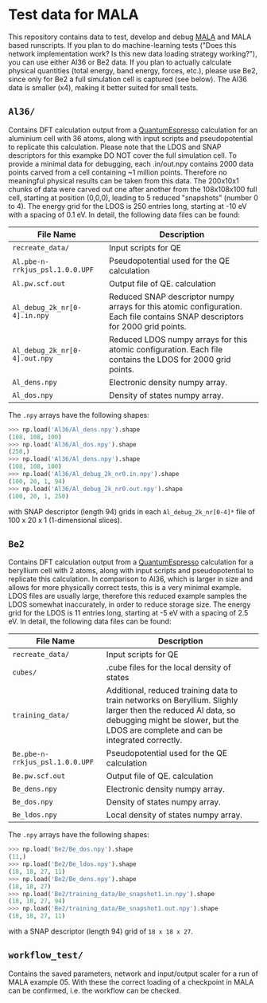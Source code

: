 # Test data for MALA

This repository contains data to test, develop and debug
[MALA](https://github.com/mala-project/mala) and MALA based runscripts. If you
plan to do machine-learning tests ("Does this network implementation work? Is
this new data loading strategy working?"), you can use either Al36 or Be2 data.
If you plan to actually calculate physical quantities (total energy, band
energy, forces, etc.), please use Be2, since only for Be2 a full simulation
cell is captured (see below). The Al36 data is smaller (x4), making it better
suited for small tests.

## `Al36/`

Contains DFT calculation output from a
[QuantumEspresso](https://www.quantum-espresso.org/) calculation for an
aluminium cell with 36 atoms, along with input scripts and pseudopotential to
replicate this calculation. Please note that the LDOS and SNAP descriptors for
this exampke DO NOT cover the full simulation cell. To provide a minimal data
for debugging, each .in/out.npy contains 2000 data points carved from a cell
containing ~1 million points. Therefore no meaningful physical results can be
taken from this data. The 200x10x1 chunks of data were carved out one after
another from the 108x108x100 full cell, starting at position (0,0,0), leading
to 5 reduced "snapshots" (number 0 to 4). The energy grid for the LDOS is 250
entries long, starting at -10 eV with a spacing of 0.1 eV. In detail, the
following data files can be found:

| File Name                       | Description                                                                                                                   |
|---------------------------------|-------------------------------------------------------------------------------------------------------------------------------|
| `recreate_data/`                | Input scripts for QE                                                                                                          |
| `Al.pbe-n-rrkjus_psl.1.0.0.UPF` | Pseudopotential used for the QE calculation                                                                                   |
| `Al.pw.scf.out`                 | Output file of QE. calculation                                                                                                |
| `Al_debug_2k_nr[0-4].in.npy`    | Reduced SNAP descriptor numpy arrays for this atomic configuration. Each file contains SNAP descriptors for 2000 grid points. |
| `Al_debug_2k_nr[0-4].out.npy`   | Reduced LDOS numpy arrays for this atomic configuration. Each file contains the LDOS for 2000 grid points.                    |
| `Al_dens.npy`                   | Electronic density numpy array.                                                                                               |
| `Al_dos.npy`                    | Density of states numpy array.                                                                                                |

The `.npy` arrays have the following shapes:

```py
>>> np.load('Al36/Al_dens.npy').shape
(108, 108, 100)
>>> np.load('Al36/Al_dos.npy').shape
(250,)
>>> np.load('Al36/Al_dens.npy').shape
(108, 108, 100)
>>> np.load('Al36/Al_debug_2k_nr0.in.npy').shape
(100, 20, 1, 94)
>>> np.load('Al36/Al_debug_2k_nr0.out.npy').shape
(100, 20, 1, 250)
```

with SNAP descriptor (length 94) grids in each `Al_debug_2k_nr[0-4]*` file of
100 x 20 x 1 (1-dimensional slices).

## `Be2`

Contains DFT calculation output from a
[QuantumEspresso](https://www.quantum-espresso.org/) calculation for a
beryllium cell with 2 atoms, along with input scripts and pseudopotential to
replicate this calculation. In comparison to Al36, which is larger in size and
allows for more physically correct tests, this is a very minimal example. LDOS
files are usually large, therefore this reduced example samples the LDOS
somewhat inaccurately, in order to reduce storage size. The energy grid for the
LDOS is 11 entries long, starting at -5 eV with a spacing of 2.5 eV. In detail,
the following data files can be found:

| File Name                       | Description                                                                                                                   |
|---------------------------------|-------------------------------------------------------------------------------------------------------------------------------|
| `recreate_data/`                | Input scripts for QE                                                                                                          |
| `cubes/`                        | .cube files for the local density of states                                                                                   |
| `training_data/`                | Additional, reduced training data to train networks on Beryllium. Slighly larger then the reduced Al data, so debugging might be slower, but the LDOS are complete and can be integrated correctly.|
| `Be.pbe-n-rrkjus_psl.1.0.0.UPF` | Pseudopotential used for the QE calculation                                                                                   |
| `Be.pw.scf.out`                 | Output file of QE. calculation                                                                                                |
| `Be_dens.npy`                   | Electronic density numpy array.                                                                                               |
| `Be_dos.npy`                    | Density of states numpy array.                                                                                                |
| `Be_ldos.npy`                   | Local density of states numpy array.                                                                                          |

The `.npy` arrays have the following shapes:

```py
>>> np.load('Be2/Be_dos.npy').shape
(11,)
>>> np.load('Be2/Be_ldos.npy').shape
(18, 18, 27, 11)
>>> np.load('Be2/Be_dens.npy').shape
(18, 18, 27)
>>> np.load('Be2/training_data/Be_snapshot1.in.npy').shape
(18, 18, 27, 94)
>>> np.load('Be2/training_data/Be_snapshot1.out.npy').shape
(18, 18, 27, 11)
```

with a SNAP descriptor (length 94) grid of `18 x 18 x 27`.

## `workflow_test/`

Contains the saved parameters, network and input/output scaler for a run of
MALA example 05. With these the correct loading of a checkpoint in MALA can be
confirmed, i.e. the workflow can be checked.
